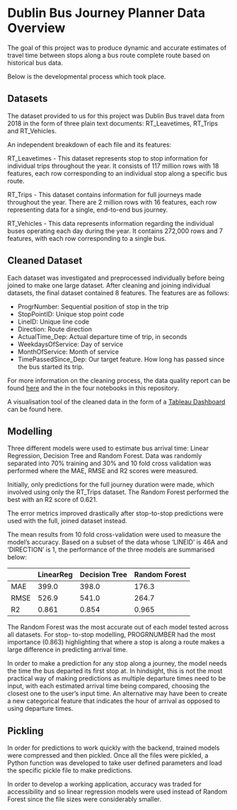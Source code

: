 # Dublin Bus Journey Planner Data Overview

The goal of this project was to produce dynamic and accurate estimates of travel time between stops along a bus route complete route based on historical bus data.

Below is the developmental process which took place.

## Datasets 

The dataset provided to us for this project was Dublin Bus travel data from 2018 in the form of three plain text documents: RT_Leavetimes, RT_Trips and RT_Vehicles. 

An independent breakdown of each file and its features:

RT_Leavetimes - This dataset represents stop to stop information for individual trips throughout the year. It consists of 117 million rows with 18 features, each row corresponding to an individual stop along a specific bus route. 
 
RT_Trips - This dataset contains information for full journeys made throughout the year. There are 2 million rows with 16 features, each row representing data for a single, end-to-end bus journey.

RT_Vehicles - This data represents information regarding the individual buses operating each day during the year. It contains 272,000 rows and 7 features, with each row corresponding to a single bus.

## Cleaned Dataset

Each dataset was investigated and preprocessed individually before being joined to make one large dataset. After cleaning and joining individual datasets, the final dataset contained 8 features. The features are as follows:
- ProgrNumber: Sequential position of stop in the trip
- StopPointID: Unique stop point code
- LineID: Unique line code
- Direction: Route direction
- ActualTime_Dep: Actual departure time of trip, in seconds
- WeekdaysOfService: Day of service
- MonthOfService: Month of service
- TimePassedSince_Dep: Our target feature. How long has passed since the bus started its trip.

For more information on the cleaning process, the data quality report can be found [here](Data_Quality_Report.pdf) and the in the four notebooks in this repository.

A visualisation tool of the cleaned data in the form of a [Tableau Dashboard](https://public.tableau.com/views/DublinBus_2018/DublinBusTripAnalysis2018?:language=en-US&publish=yes&:display_count=n&:origin=viz_share_link) can be found here.

## Modelling

Three different models were used to estimate bus arrival time: Linear Regression, Decision Tree and Random Forest. Data was randomly separated into 70% training and 30% and 10 fold cross validation was performed where the MAE, RMSE and R2 scores were measured. 

Initially, only predictions for the full journey duration were made, which involved using only the RT_Trips dataset. The Random Forest performed the best with an R2 score of 0.621. 

The error metrics improved drastically after stop-to-stop predictions were used with the full, joined dataset instead.

The mean results from 10 fold cross-validation were used to measure the model’s accuracy. Based on a subset of the data whose ‘LINEID’ is 46A and ‘DIRECTION’ is 1, the performance of the three models are summarised below:

|     | LinearReg | Decision Tree | Random Forest |
| --- | --- | --- | --- |
| MAE | 399.0 | 398.0| 176.3 |              
| RMSE | 526.9 | 541.0 | 264.7 |              
| R2 | 0.861 | 0.854 | 0.965 |              

The Random Forest was the most accurate out of each model tested across all datasets. For stop- to-stop modelling, PROGRNUMBER had the most importance (0.863) highlighting that where a stop is along a route makes a large difference in predicting arrival time. 

In order to make a prediction for any stop along a journey, the model needs the time the bus departed its first stop at. In hindsight, this is not the most practical way of making predictions as multiple departure times need to be input, with each estimated arrival time being compared, choosing the closest one to the user’s input time. An alternative may have been to create a new categorical feature that indicates the hour of arrival as opposed to using departure times.

## Pickling

In order for predictions to work quickly with the backend, trained models were compressed and then pickled. Once all the files were pickled, a Python function was developed to take user defined parameters and load the specific pickle file to make predictions.

In order to develop a working application, accuracy was traded for accessibility and so linear regression models were used instead of Random Forest since the file sizes were considerably smaller. 